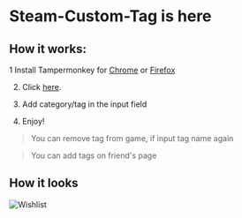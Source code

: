 # Steam-Custom-Tag is here

## How it works:
1 Install Tampermonkey for [Chrome](https://chrome.google.com/webstore/detail/tampermonkey/dhdgffkkebhmkfjojejmpbldmpobfkfo) or [Firefox](https://addons.mozilla.org/ru/firefox/addon/tampermonkey/)

2. Click [here](https://github.com/Rexedead/Steam-Custom-Tag/raw/master/SteamCustomTag.user.js).

3. Add category/tag in the input field

4. Enjoy!

> You can remove tag from game, if input tag name again

> You can add tags on friend's page

## How it looks

![Wishlist](https://i.imgur.com/hXcIJ8r.png)

